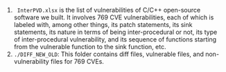 1.  ` InterPVD.xlsx` is the list of vulnerabilities of C/C++ open-source software we built. It involves 769 CVE vulnerabilities, each of which is labeled with, among other things, its patch statements, its sink statements, its nature in terms of being inter-procedural or not, its type of inter-procedural vulnerability, and its sequence of functions starting from the vulnerable function to the sink function, etc.
2.  `./DIFF_NEW_OLD`: This folder contains diff files, vulnerable files, and non-vulnerability files for 769 CVEs.
